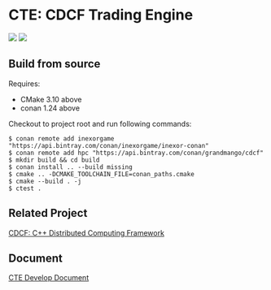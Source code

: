 # CTE: CDCF Trading Engine

![](https://github.com/thoughtworks-hpc/cte/workflows/Ubuntu%20MacOS%20Build/badge.svg)
![](https://github.com/thoughtworks-hpc/cte/workflows/Coding%20Style/badge.svg)

## Build from source

Requires:

- CMake 3.10 above
- conan 1.24 above

Checkout to project root and run following commands:

```shell
$ conan remote add inexorgame "https://api.bintray.com/conan/inexorgame/inexor-conan"
$ conan remote add hpc "https://api.bintray.com/conan/grandmango/cdcf"
$ mkdir build && cd build
$ conan install .. --build missing
$ cmake .. -DCMAKE_TOOLCHAIN_FILE=conan_paths.cmake
$ cmake --build . -j
$ ctest .
```

## Related Project

[CDCF: C++ Distributed Computing Framework](https://github.com/thoughtworks-hpc/cdcf)

## Document
[CTE Develop Document](https://https://github.com/thoughtworks-hpc/cte/blob/develop/document/CTE%20Develop%20Document.pdf)
